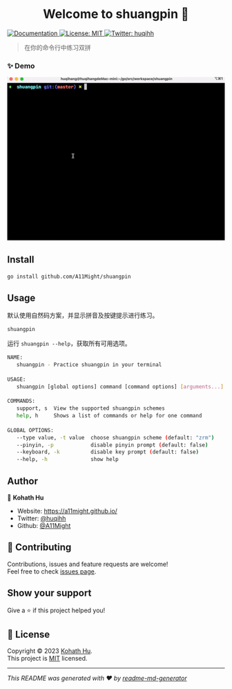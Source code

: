 <h1 align="center">Welcome to shuangpin 👋</h1>
<p>
  <a href="https://github.com/A11Might/shuangpin" target="_blank">
    <img alt="Documentation" src="https://img.shields.io/badge/documentation-yes-brightgreen.svg" />
  </a>
  <a href="https://github.com/A11Might/shuangpin/blob/master/LICENSE" target="_blank">
    <img alt="License: MIT" src="https://img.shields.io/badge/License-MIT-yellow.svg" />
  </a>
  <a href="https://twitter.com/huqihh" target="_blank">
    <img alt="Twitter: huqihh" src="https://img.shields.io/twitter/follow/huqihh.svg?style=social" />
  </a>
</p>

> 在你的命令行中练习双拼

### ✨ Demo

![typer](assets/shuangpin@0.05.gif?raw=true)

## Install

```sh
go install github.com/A11Might/shuangpin
```

## Usage

默认使用自然码方案，并显示拼音及按键提示进行练习。

```sh
shuangpin
```

运行 `shuangpin --help`，获取所有可用选项。

```sh
NAME:
   shuangpin - Practice shuangpin in your terminal

USAGE:
   shuangpin [global options] command [command options] [arguments...]

COMMANDS:
   support, s  View the supported shuangpin schemes
   help, h     Shows a list of commands or help for one command

GLOBAL OPTIONS:
   --type value, -t value  choose shuangpin scheme (default: "zrm")
   --pinyin, -p            disable pinyin prompt (default: false)
   --keyboard, -k          disable key prompt (default: false)
   --help, -h              show help
```

## Author

👤 **Kohath Hu**

* Website: https://a11might.github.io/
* Twitter: [@huqihh](https://twitter.com/huqihh)
* Github: [@A11Might](https://github.com/A11Might)

## 🤝 Contributing

Contributions, issues and feature requests are welcome!<br />Feel free to check [issues page](https://github.com/A11Might/shuangpin/issues). 

## Show your support

Give a ⭐️ if this project helped you!

## 📝 License

Copyright © 2023 [Kohath Hu](https://github.com/A11Might).<br />
This project is [MIT](https://github.com/A11Might/shuangpin/blob/master/LICENSE) licensed.

***
_This README was generated with ❤️ by [readme-md-generator](https://github.com/kefranabg/readme-md-generator)_